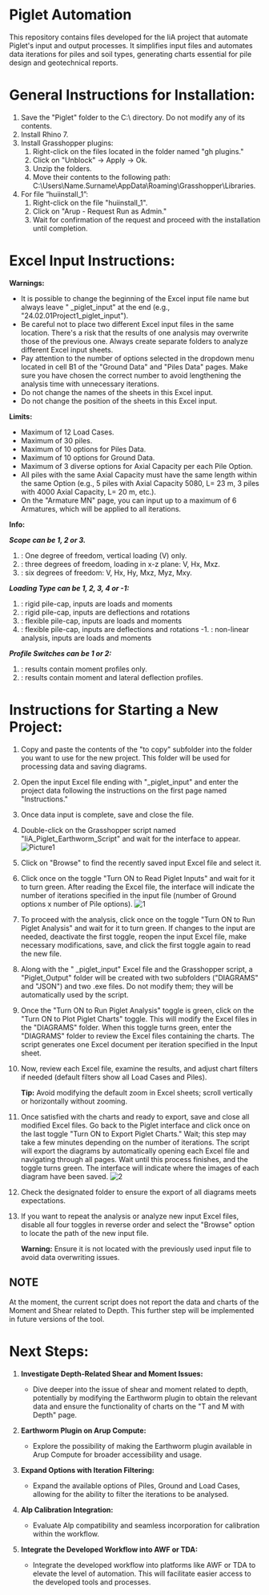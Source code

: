 # Piglet Automation
This repository contains files developed for the IiA project that automate Piglet's input and output processes. It simplifies input files and automates data iterations for piles and soil types, generating charts essential for pile design and geotechnical reports.

# General Instructions for Installation:
1. Save the "Piglet" folder to the C:\ directory. Do not modify any of its contents.
2. Install Rhino 7.
3. Install Grasshopper plugins:
	1. Right-click on the files located in the folder named "gh plugins."
  	2. Click on "Unblock" -> Apply -> Ok.
  	3. Unzip the folders.
  	4. Move their contents to the following path: C:\Users\Name.Surname\AppData\Roaming\Grasshopper\Libraries.
4. For file “huiinstall_1”:
  	1. Right-click on the file "huiinstall_1".
  	2. Click on "Arup - Request Run as Admin."
  	3. Wait for confirmation of the request and proceed with the installation until completion.

# Excel Input Instructions:

**Warnings:**
- It is possible to change the beginning of the Excel input file name but always leave " _piglet_input" at the end (e.g., "24.02.01Project1_piglet_input").
- Be careful not to place two different Excel input files in the same location. There's a risk that the results of one analysis may overwrite those of the previous one. Always create separate folders to analyze different Excel input sheets.
- Pay attention to the number of options selected in the dropdown menu located in cell B1 of the "Ground Data" and "Piles Data" pages. Make sure you have chosen the correct number to avoid lengthening the analysis time with unnecessary iterations.
- Do not change the names of the sheets in this Excel input.
- Do not change the position of the sheets in this Excel input.

**Limits:**
- Maximum of 12 Load Cases.
- Maximum of 30 piles.
- Maximum of 10 options for Piles Data.
- Maximum of 10 options for Ground Data.
- Maximum of 3 diverse options for Axial Capacity per each Pile Option.
- All piles with the same Axial Capacity must have the same length within the same Option (e.g., 5 piles with Axial Capacity 5080, L= 23 m, 3 piles with 4000 Axial Capacity, L= 20 m, etc.).
- On the "Armature MN" page, you can input up to a maximum of 6 Armatures, which will be applied to all iterations.

**Info:**

***Scope can be 1, 2 or 3.***
1. : One degree of freedom, vertical loading (V) only.
2. : three degrees of freedom, loading in x-z plane: V, Hx, Mxz.
3. : six degrees of freedom: V, Hx, Hy, Mxz, Myz, Mxy.

***Loading Type can be 1, 2, 3, 4 or -1:***

1. : rigid pile-cap, inputs are loads and moments
2. : rigid pile-cap, inputs are deflections and rotations
3. : flexible pile-cap, inputs are loads and moments
4. : flexible pile-cap, inputs are deflections and rotations
  -1. : non-linear analysis, inputs are loads and moments

***Profile Switches can be 1 or 2:***
1. : results contain moment profiles only.
2. : results contain moment and lateral deflection profiles.



# Instructions  for Starting a New Project:
1. Copy and paste the contents of the "to copy" subfolder into the folder you want to use for the new project. This folder will be used for processing data and saving diagrams.
2. Open the input Excel file ending with "_piglet_input" and enter the project data following the instructions on the first page named "Instructions."
3. Once data input is complete, save and close the file.
4. Double-click on the Grasshopper script named "IiA_Piglet_Earthworm_Script" and wait for the interface to appear.
   ![Picture1](https://github.com/arup-group/piglet_automation/assets/108808277/963032fd-2208-4710-bd28-88dbb9008c1f)

6. Click on "Browse" to find the recently saved input Excel file and select it.
7. Click once on the toggle "Turn ON to Read Piglet Inputs" and wait for it to turn green. After reading the Excel file, the interface will indicate the number of iterations specified in the input file (number of Ground options x number of Pile options).
   ![1](https://github.com/arup-group/piglet_automation/assets/108808277/b042a362-0ee3-4d9d-afac-14882fcc2b93)

9. To proceed with the analysis, click once on the toggle "Turn ON to Run Piglet Analysis" and wait for it to turn green. If changes to the input are needed, deactivate the first toggle, reopen the input Excel file, make necessary modifications, save, and click the first toggle again to read the new file.
10. Along with the " _piglet_input" Excel file and the Grasshopper script, a "Piglet_Output" folder will be created with two subfolders ("DIAGRAMS" and "JSON") and two .exe files. Do not modify them; they will be automatically used by the script.
11. Once the "Turn ON to Run Piglet Analysis" toggle is green, click on the "Turn ON to Plot Piglet Charts" toggle. This will modify the Excel files in the "DIAGRAMS" folder. When this toggle turns green, enter the "DIAGRAMS" folder to review the Excel files containing the charts. The script generates one Excel document per iteration specified in the Input sheet.
12. Now, review each Excel file, examine the results, and adjust chart filters if needed (default filters show all Load Cases and Piles).

     **Tip:** Avoid modifying the default zoom in Excel sheets; scroll vertically or horizontally without zooming.
13. Once satisfied with the charts and ready to export, save and close all modified Excel files. Go back to the Piglet interface and click once on the last toggle "Turn ON to Export Piglet Charts." Wait; this step may take a few minutes depending on the number of iterations. The script will export the diagrams by automatically opening each Excel file and navigating through all pages. Wait until this process finishes, and the toggle turns green. The interface will indicate where the images of each diagram have been saved.
    ![2](https://github.com/arup-group/piglet_automation/assets/108808277/7581c666-6283-443e-80fe-76d3e09df663)

15. Check the designated folder to ensure the export of all diagrams meets expectations.
16. If you want to repeat the analysis or analyze new input Excel files, disable all four toggles in reverse order and select the "Browse" option to locate the path of the new input file.

    **Warning:** Ensure it is not located with the previously used input file to avoid data overwriting issues.
## NOTE
At the moment, the current script does not report the data and charts of the Moment and Shear related to Depth.
This further step will be implemented in future versions of the tool.


# Next Steps:
1. **Investigate Depth-Related Shear and Moment Issues:**
  	 - Dive deeper into the issue of shear and moment related to depth, potentially by modifying the Earthworm plugin to obtain the relevant data and ensure the functionality of charts on the "T and M with Depth" page.

2. **Earthworm Plugin on Arup Compute:**
	- Explore the possibility of making the Earthworm plugin available in Arup Compute for broader accessibility and usage.

3. **Expand Options with Iteration Filtering:**
	- Expand the available options of Piles, Ground and Load Cases, allowing for the ability to filter the iterations to be analysed.

4. **Alp Calibration Integration:**
	- Evaluate Alp compatibility and seamless incorporation for calibration within the workflow.

5. **Integrate the Developed Workflow into AWF or TDA:**
  	 - Integrate the developed workflow into platforms like AWF or TDA to elevate the level of automation. This will facilitate easier access to the developed tools and processes.

